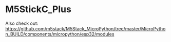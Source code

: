 # M5StickC_Plus
Also check out: https://github.com/m5stack/M5Stack_MicroPython/tree/master/MicroPython_BUILD/components/micropython/esp32/modules
